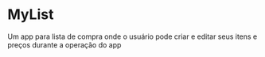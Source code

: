 # MyList
Um app para lista de compra onde o usuário pode criar e editar seus itens e preços durante a operação do app
